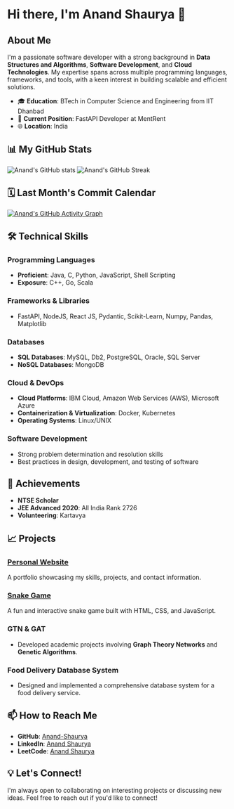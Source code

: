 # Hi there, I'm Anand Shaurya 👋

## About Me

I'm a passionate software developer with a strong background in **Data Structures and Algorithms**, **Software Development**, and **Cloud Technologies**. My expertise spans across multiple programming languages, frameworks, and tools, with a keen interest in building scalable and efficient solutions.

- 🎓 **Education**: BTech in Computer Science and Engineering from IIT Dhanbad
- 💼 **Current Position**: FastAPI Developer at MentRent
- 🌐 **Location**: India


## 📊 My GitHub Stats

![Anand's GitHub stats](https://github-readme-stats.vercel.app/api?username=Anand-Shaurya&show_icons=true&theme=radical)
![Anand's GitHub Streak](https://github-readme-streak-stats.herokuapp.com/?user=Anand-Shaurya&theme=radical)

## 🗓 Last Month's Commit Calendar

[![Anand's GitHub Activity Graph](https://activity-graph.herokuapp.com/graph?username=Anand-Shaurya&theme=react-dark&area=true)](https://github.com/ashutosh00710/github-readme-activity-graph)










## 🛠 Technical Skills

### Programming Languages
- **Proficient**: Java, C, Python, JavaScript, Shell Scripting
- **Exposure**: C++, Go, Scala

### Frameworks & Libraries
- FastAPI, NodeJS, React JS, Pydantic, Scikit-Learn, Numpy, Pandas, Matplotlib

### Databases
- **SQL Databases**: MySQL, Db2, PostgreSQL, Oracle, SQL Server
- **NoSQL Databases**: MongoDB

### Cloud & DevOps
- **Cloud Platforms**: IBM Cloud, Amazon Web Services (AWS), Microsoft Azure
- **Containerization & Virtualization**: Docker, Kubernetes
- **Operating Systems**: Linux/UNIX

### Software Development
- Strong problem determination and resolution skills
- Best practices in design, development, and testing of software

## 🌟 Achievements

- **NTSE Scholar**
- **JEE Advanced 2020**: All India Rank 2726
- **Volunteering**: Kartavya

## 📈 Projects

### [Personal Website](http://anandshaurya.online/)
A portfolio showcasing my skills, projects, and contact information.

### [Snake Game](http://snakegamebyanand.s3-website.ap-south-1.amazonaws.com/)
A fun and interactive snake game built with HTML, CSS, and JavaScript.

### GTN & GAT
- Developed academic projects involving **Graph Theory Networks** and **Genetic Algorithms**.
  
### Food Delivery Database System
- Designed and implemented a comprehensive database system for a food delivery service.

## 📫 How to Reach Me

- **GitHub**: [Anand-Shaurya](https://github.com/Anand-Shaurya)
- **LinkedIn**: [Anand Shaurya](https://www.linkedin.com/in/anand-shaurya-a50676200/)
- **LeetCode**: [Anand Shaurya](https://leetcode.com/u/anand525shaurya/)

## 💡 Let's Connect!

I'm always open to collaborating on interesting projects or discussing new ideas. Feel free to reach out if you'd like to connect!

